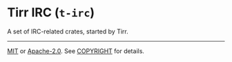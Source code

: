 # Tirr IRC (`t-irc`)

A set of IRC-related crates, started by Tirr.

---

[MIT] or [Apache-2.0]. See [COPYRIGHT] for details.

[MIT]: LICENSE-MIT
[Apache-2.0]: LICENSE-APACHE
[COPYRIGHT]: COPYRIGHT
